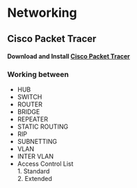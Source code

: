# Networking
## Cisco Packet Tracer

#### Download and Install  <a href='https://skillsforall.com/resources/lab-downloads'>Cisco Packet Tracer </a>


### Working between
- HUB
- SWITCH
- ROUTER
- BRIDGE
- REPEATER
- STATIC ROUTING
- RIP
- SUBNETTING
- VLAN
- INTER VLAN
- Access Control List  <br>
       1.   Standard    <br>
       2.   Extended
